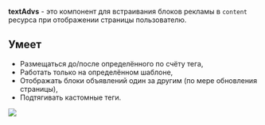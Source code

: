 **textAdvs** - это компонент для встраивания блоков рекламы в `content` ресурса при отображении страницы пользователю.

## Умеет

* Размещаться до/после определённого по счёту тега,
* Работать только на определённом шаблоне,
* Отображать блоки объявлений один за другим (по мере обновления страницы),
* Подтягивать кастомные теги.

![](https://file.modx.pro/files/2/2/d/22d43278a36228c5a54741593ed2f7ed.png)
